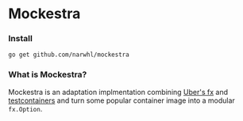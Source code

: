 # Mockestra

### Install

```
go get github.com/narwhl/mockestra
```

### What is Mockestra?

Mockestra is an adaptation implmentation combining [Uber's fx](https://github.com/uber-go/fx) and [testcontainers](https://github.com/testcontainers/testcontainers-go) and turn some popular container image into a modular `fx.Option`.

